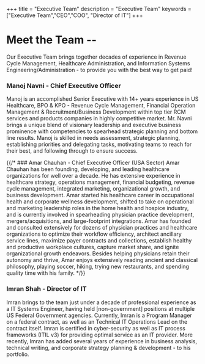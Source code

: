 +++
title = "Executive Team"
description = "Executive Team"
keywords = ["Executive Team","CEO","COO", "Director of IT"]
+++

# Meet the Team --
Our Executive Team brings together decades of experience in Revenue Cycle Management, Healthcare Administration, and Information Systems Engineering/Administration - to provide you with the best way to get paid!

### Manoj Navni - Chief Executive Officer 
Manoj is an accomplished Senior Executive with 14+ years experience in US Healthcare, BPO & KPO - Revenue Cycle Management, Financial Operation Management & Recruitment/Business Development within top tier RCM services and products companies in highly competitive market. Mr. Navni brings a unique blend of visionary leadership and executive business prominence with competencies to spearhead strategic planning and bottom line results. 
Manoj is skilled in needs assessment, strategic planning, establishing priorities and delegating tasks, motivating teams to reach for their best, and following through to ensure success.

{{/* ### Amar Chauhan - Chief Executive Officer (USA Sector)
 Amar Chauhan has been founding, developing, and leading healthcare organizations for well over a decade. He has extensive experience in healthcare strategy, operations management, financial budgeting, revenue cycle management, integrated marketing, organizational growth, and business development.  Amar started his healthcare career in occupational health and corporate wellness development, shifted to take on operational and marketing leadership roles in the home health and hospice industry, and is currently involved in spearheading physician practice development, mergers/acquisitions, and large-footprint integrations.  Amar has founded and consulted extensively for dozens of physician practices and healthcare organizations to optimize their workflow efficiency, architect ancillary service lines, maximize payer contracts and collections, establish healthy and productive workplace cultures, capture market share, and ignite organizational growth endeavors. Besides helping physicians retain their autonomy and thrive, Amar enjoys extensively reading ancient and classical philosophy, playing soccer, hiking, trying new restaurants, and spending quality time with his family.
 */}}

### Imran Shah - Director of IT
Imran brings to the team just under a decade of professional experience as a IT Systems Engineer, having held [non-government] positions at multiple US Federal Government agencies. Currently, Imran is a Program Manager on a federal contract, as well as an Technical IT Operations Lead on the contract itself.  Imran is certified in cyber-security as well as IT process frameworks (ITIL v3) for providing optimal service as an IT provider. More recently, Imran has added several years of experience in business analysis, technical writing, and corporate strategy planning & development - to his portfolio.
